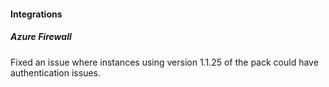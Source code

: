 
#### Integrations

##### Azure Firewall

Fixed an issue where instances using version 1.1.25 of the pack could have authentication issues.
